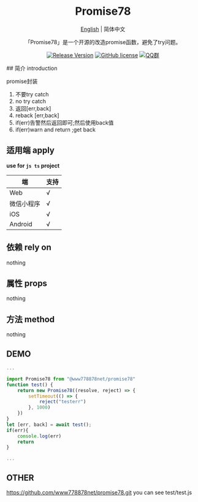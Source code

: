 <h1 align="center">Promise78</h1>
<div align="center">

[English](./README.en.md) | 简体中文

「Promise78」是一个开源的改造promise函数，避免了try问题。

[![Release Version](https://img.shields.io/github/v/release/www778878net/Promise78?style=flat-square)](https://github.com/www778878net/Promise78/releases/latest)
[![GitHub license](https://img.shields.io/github/license/www778878net/Promise78?style=flat-square)](LICENSE)
[![QQ群](https://img.shields.io/badge/QQ群-323397913-blue.svg?style=flat-square&color=12b7f5&logo=qq)](https://qm.qq.com/cgi-bin/qm/qr?k=it9gUUVdBEDWiTOH21NsoRHAbE9IAzAO&jump_from=webapi&authKey=KQwSXEPwpAlzAFvanFURm0Foec9G9Dak0DmThWCexhqUFbWzlGjAFC7t0jrjdKdL)

</div>
## 简介 introduction

promise封装 
1. 不要try catch
2. no try catch
3. 返回[err,back] 
4. reback [err,back]
5. if(err)告警然后返回即可;然后使用back值
6. if(err)warn and return  ;get back 

## 适用端 apply

**use for `js ts` project**

|端|支持|
|---|---|
|Web|√|
|微信小程序|√|
|iOS|√|
|Android|√|

## 依赖 rely on

nothing



## 属性 props

nothing

## 方法 method

nothing

## DEMO 

```js
...

import Promise78 from "@www778878net/promise78"
function test() {
    return new Promise78((resolve, reject) => {
        setTimeout(() => {
            reject("testerr")
        }, 1000)
    })
}
let [err, back] = await test(); 
if(err){
    console.log(err)
    return
}

...
```

## OTHER
https://github.com/www778878net/promise78.git
you can see test/test.js
